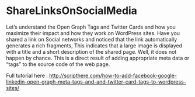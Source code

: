 # ShareLinksOnSocialMedia

Let’s understand the Open Graph Tags and Twitter Cards and how you maximize their impact and how they work on WordPress sites. Have you shared a link on Social networks and noticed that the link automatically generates a rich fragments, This indicates that a large image is displayed with a title and a short description of the shared page. Well, it does not happen by chance. This is a direct result of adding appropriate meta data or “tags” to the source code of the web page.

Full tutorial here : http://scripthere.com/how-to-add-facebook-google-linkedin-open-graph-meta-tags-and-and-twitter-card-tags-to-wordpress-sites/

